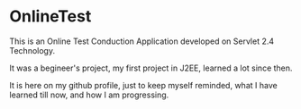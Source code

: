 # OnlineTest
This is an Online Test Conduction Application developed on Servlet 2.4 Technology.

It was a begineer's project, my first project in J2EE, learned a lot since then.

It is here on my github profile, just to keep myself reminded, what I have learned till now, and how I am progressing.
